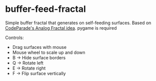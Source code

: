# buffer-feed-fractal

Simple buffer fractal that generates on self-feeding surfaces. Based on [CodeParade's Analog Fractal idea](https://www.youtube.com/watch?v=Pv26QAOcb6Q). pygame is required

Controls:

* Drag surfaces with mouse
* Mouse wheel to scale up and down
* B -> Hide surface borders
* Q -> Rotate left
* E -> Rotate right
* F -> Flip surface vertically
